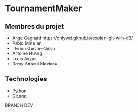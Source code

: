 # TournamentMaker

## Membres du projet 

- Ange Gagnard https://onlywei.github.io/explain-git-with-d3/
- Pablo Minelian
- Florian Garcia--Salon
- Antoine Huang
- Louis Ayzac 
- Remy Adboul Mazidou

## Technologies 

- [Python](https://docs.python.org)
- [Django](http://django.org)

BRANCH DEV 
